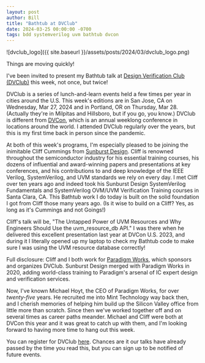 ```yaml
---
layout: post
author: Bill
title: "Bathtub at DVClub"
date: 2024-03-25 00:00:00 -0700
tags: bdd systemverilog uvm bathtub dvcon
---
```

![dvclub_logo]({{ site.baseurl }}/assets/posts/2024/03/dvclub_logo.png)

Things are moving quickly!

I've been invited to present my Bathtub talk at [Design Verification Club (DVClub)](http://dvclub.org) this week, not once, but twice!

DVClub is a series of lunch-and-learn events held a few times per year in cities around the U.S.
This week's editions are in San Jose, CA on Wednesday, Mar 27, 2024 and in Portland, OR on Thursday, Mar 28.
(Actually they're in Milpitas and Hillsboro, but if you go, you know.)
DVClub is different from [DVCon](https://dvcon.org), which is an annual weeklong conference in locations around the world.
I attended DVClub regularly over the years, but this is my first time back in person since the pandemic.

At both of this week's programs, I'm especially pleased to be joining the inimitable Cliff Cummings from [Sunburst Design](http://sunburst-design.com).
Cliff is renowned throughout the semiconductor industry for his essential training courses, his dozens of influential and award-winning papers and presentations at key conferences, and his contributions to and deep knowledge of the IEEE Verilog, SystemVerilog, and UVM standards we rely on every day.
I met Cliff over ten years ago and indeed took his Sunburst Design SystemVerilog Fundamentals and SystemVerilog OVM/UVM Verification Training courses in Santa Clara, CA.
This Bathtub work I do today is built on the solid foundation I got from Cliff those many years ago.
(Is it wise to build on a Cliff? Yes, as long as it's Cummings and not Goings!)

Cliff's talk will be, "The Untapped Power of UVM Resources and Why Engineers Should Use the uvm_resource_db API."
I was there when he delivered this excellent presentation last year at DVCon U.S. 2023, and during it I literally opened up my laptop to check my Bathtub code to make sure I was using the UVM resource database correctly!

Full disclosure: Cliff and I both work for [Paradigm Works](http://paradigm-works.com), which sponsors and organizes DVClub. Sunburst Design merged with Paradigm Works in 2020, adding world-class training to Paradigm's arsenal of IC expert design and verification services.

Now, I've known Michael Hoyt, the CEO of Paradigm Works, for over _twenty-five_ years.
He recruited me into Mint Technology way back then, and I cherish memories of helping him build up the Silicon Valley office from little more than scratch.
Since then we've worked together off and on several times as career paths meander.
Michael and Cliff were both at DVCon this year and it was great to catch up with them, and I'm looking forward to having more time to hang out this week. 

You can register for DVClub [here](http://dvclub.org/register/).
Chances are it our talks have already passed by the time you read this, but you can sign up to be notified of future events.
